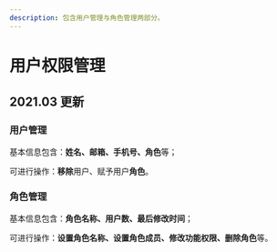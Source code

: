 ```yaml
---
description: 包含用户管理与角色管理两部分。
---
```


# 用户权限管理

## 2021.03 更新

### 用户管理

基本信息包含：**姓名、邮箱、手机号、角色**等；

可进行操作：**移除**用户、赋予用户**角色**。

### 角色管理

基本信息包含：**角色名称、用户数、最后修改时间**；

可进行操作：**设置角色名称、设置角色成员、修改功能权限、删除角色**等。

